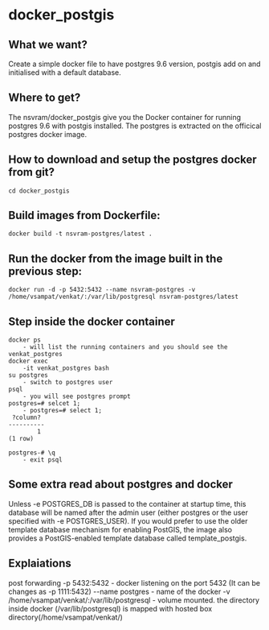 # docker_postgis

## What we want?
Create a simple docker file to have postgres 9.6 version, postgis add on and initialised with a default database.

## Where to get?
The nsvram/docker_postgis give you the Docker container for running postgres 9.6 with postgis installed. The postgres is extracted on the officical postgres docker image. 

## How to download and setup the postgres docker from git?
```git clone https://github.com/nsvram/docker_postgis.git
cd docker_postgis
```
## Build images from Dockerfile: 
```
docker build -t nsvram-postgres/latest .
```
## Run the docker from the image built in the previous step:
```docker run -d -p 5432:5432 --name nsvram-postgres -v  /home/vsampat/venkat/:/var/lib/postgresql nsvram-postgres/latest```
## Step inside the docker container
```
docker ps 
	- will list the running containers and you should see the venkat_postgres
docker exec 
	-it venkat_postgres bash
su postgres
	- switch to postgres user 
psql	
	- you will see postgres prompt
postgres=# selcet 1;
	- postgres=# select 1;
 ?column?
----------
        1
(1 row)

postgres-# \q
	- exit psql
```

## Some extra read about postgres and docker
Unless -e POSTGRES_DB is passed to the container at startup time, this database will be named after the admin user (either postgres or the user specified with -e POSTGRES_USER). If you would prefer to use the older template database mechanism for enabling PostGIS, the image also provides a PostGIS-enabled template database called template_postgis.

## Explaiations
post forwarding -p 5432:5432 -  docker listening on the port 5432 (It can be changes as -p 1111:5432)
--name postgres - name of the docker 
-v  /home/vsampat/venkat/:/var/lib/postgresql  - volume mounted. the directory inside docker (/var/lib/postgresql) is mapped with hosted box directory(/home/vsampat/venkat/)


